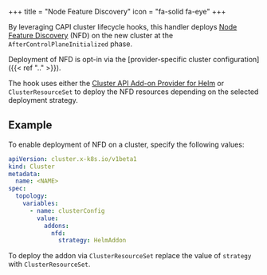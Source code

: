 +++
title = "Node Feature Discovery"
icon = "fa-solid fa-eye"
+++

By leveraging CAPI cluster lifecycle hooks, this handler deploys [Node Feature Discovery] (NFD) on the new cluster at
the `AfterControlPlaneInitialized` phase.

Deployment of NFD is opt-in via the [provider-specific cluster configuration]({{< ref ".." >}}).

The hook uses either the [Cluster API Add-on Provider for Helm] or `ClusterResourceSet` to deploy the NFD resources
depending on the selected deployment strategy.

## Example

To enable deployment of NFD on a cluster, specify the following values:

```yaml
apiVersion: cluster.x-k8s.io/v1beta1
kind: Cluster
metadata:
  name: <NAME>
spec:
  topology:
    variables:
      - name: clusterConfig
        value:
          addons:
            nfd:
              strategy: HelmAddon
```

To deploy the addon via `ClusterResourceSet` replace the value of `strategy` with `ClusterResourceSet`.

[Node Feature Discovery]: https://github.com/kubernetes-sigs/node-feature-discovery
[Cluster API Add-on Provider for Helm]: https://github.com/kubernetes-sigs/cluster-api-addon-provider-helm
